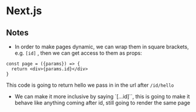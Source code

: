 # Next.js

## Notes

- In order to make pages dynamic, we can wrap them in square brackets, e.g.
  `[id]` , then we can get access to them as props:

```
const page = ({params}) => {
  return <div>{params.id}</div>
}
```

This code is going to return hello we pass in in the url after `/id/hello`

- We can make it more inclusive by saying `[...id]``, this is going to make it behave like anything coming after id, still going to render the same page
